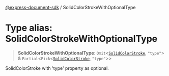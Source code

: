 [@express-document-sdk](../overview.md) / SolidColorStrokeWithOptionalType

# Type alias: SolidColorStrokeWithOptionalType

> **SolidColorStrokeWithOptionalType**: `Omit`<[`SolidColorStroke`](../interfaces/SolidColorStroke.md), `"type"`\> & `Partial`<`Pick`<[`SolidColorStroke`](../interfaces/SolidColorStroke.md), `"type"`\>\>

SolidColorStroke with 'type' property as optional.
